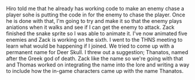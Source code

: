Hiro told me that he already has working code to make an enemy chase a player sohe is putting the code in for the enemy to chase the player. Once he is done with that, I'm going to try and make it so that the enemy plays aniations when it walks and see if I can get the enemy to attack. Zack finished the snake sprite so I was able to animate it. I've now animated five enemies and Zack is working on the sixth. I went to the THNS meeting to learn what would be happening if I joined. We tried to come up with a permanent name for Deer Skull. I threw out a suggestion; Thanatos, named after the Greek god of death. Zack like the name so we're going with that and Thomas worked on integrating the name into the lore and writing a way to include how the in-game characters came up with the name Thanatos.
